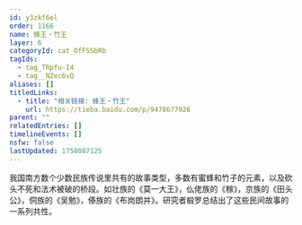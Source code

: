 ```yaml
---
id: y3zkf6el
order: 1166
name: 蜂王・竹王
layer: 6
categoryId: cat_OfFSSbRb
tagIds:
  - tag_TRpfu-I4
  - tag__NZec6vQ
aliases: []
titledLinks:
  - title: "相关链接: 蜂王・竹王"
    url: https://tieba.baidu.com/p/9478677926
parent: ""
relatedEntries: []
timelineEvents: []
nsfw: false
lastUpdated: 1758087125
---
```


我国南方数个少数民族传说里共有的故事类型，多数有蜜蜂和竹子的元素，以及砍头不死和法术被破的桥段。如壮族的《莫一大王》，仫佬族的《稼》，京族的《田头公》，侗族的《吴勉》，傣族的《布岗朗并》。研究者椴罗总结出了这些民间故事的一系列共性。